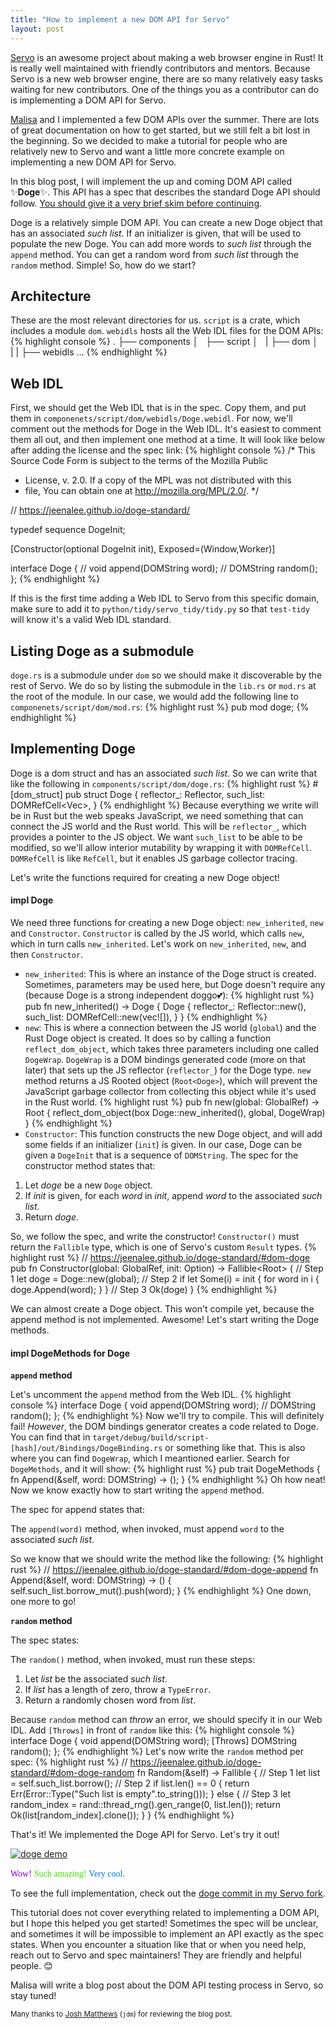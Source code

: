 ```yaml
---
title: "How to implement a new DOM API for Servo"
layout: post
---
```


[Servo](https://github.com/servo/servo/) is an awesome project about making a web browser engine in Rust! It is really well maintained with friendly contributors and mentors. Because Servo is a new web browser engine, there are so many relatively easy tasks waiting for new contributors. One of the things you as a contributor can do is implementing a DOM API for Servo.

[Malisa](https://twitter.com/malisas7) and I implemented a few DOM APIs over the summer. There are lots of great documentation on how to get started, but we still felt a bit lost in the beginning. So we decided to make a tutorial for people who are relatively new to Servo and want a little more concrete example on implementing a new DOM API for Servo.

In this blog post, I will implement the up and coming DOM API called ✨**Doge**✨. This API has a spec that describes the standard Doge API should follow. [You should give it a very brief skim before continuing](https://jeenalee.github.io/doge-standard/).

Doge is a relatively simple DOM API. You can create a new Doge object that has an associated *such list*. If an initializer is given, that will be used to populate the new Doge. You can add more words to *such list* through the `append` method. You can get a random word from *such list* through the `random` method. Simple! So, how do we start?

## Architecture
These are the most relevant directories for us. `script` is a crate, which includes a module `dom`. `webidls` hosts all the Web IDL files for the DOM APIs:
{% highlight console %}
.
├── components
│   ├── script
│   |   ├── dom
│   |   |   ├── webidls
...
{% endhighlight %}

## Web IDL
First, we should get the Web IDL that is in the spec. Copy them, and put them in `componenets/script/dom/webidls/Doge.webidl`. For now, we'll comment out the methods for Doge in the Web IDL. It's easiest to comment them all out, and then implement one method at a time. It will look like below after adding the license and the spec link:
{% highlight console %}
/* This Source Code Form is subject to the terms of the Mozilla Public
 * License, v. 2.0. If a copy of the MPL was not distributed with this
 * file, You can obtain one at http://mozilla.org/MPL/2.0/. */

// https://jeenalee.github.io/doge-standard/

typedef sequence<DOMString> DogeInit;

[Constructor(optional DogeInit init),
 Exposed=(Window,Worker)]

interface Doge {
  // void append(DOMString word);
  // DOMString random();
};
{% endhighlight %}

If this is the first time adding a Web IDL to Servo from this specific domain, make sure to add it to `python/tidy/servo_tidy/tidy.py` so that `test-tidy` will know it's a valid Web IDL standard.

## Listing Doge as a submodule
`doge.rs` is a submodule under `dom` so we should make it discoverable by the rest of Servo. We do so by listing the submodule in the `lib.rs` or `mod.rs` at the root of the module. In our case, we would add the following line to `componenets/script/dom/mod.rs`:
{% highlight rust %}
pub mod doge;
{% endhighlight %}

## Implementing Doge
Doge is a dom struct and has an associated *such list*. So we can write that like the following in `components/script/dom/doge.rs`:
{% highlight rust %}
#[dom_struct]
pub struct Doge {
    reflector_: Reflector,
    such_list: DOMRefCell<Vec<DOMString>>,
}
{% endhighlight %}
Because everything we write will be in Rust but the web speaks JavaScript, we need something that can connect the JS world and the Rust world. This will be `reflector_`, which provides a pointer to the JS object. We want `such_list` to be able to be modified, so we'll allow interior mutability by wrapping it with `DOMRefCell`. `DOMRefCell` is like `RefCell`, but it enables JS garbage collector tracing.

Let's write the functions required for creating a new Doge object!

#### **impl Doge**
We need three functions for creating a new Doge object: `new_inherited`, `new` and `Constructor`. `Constructor` is called by the JS world, which calls `new`, which in turn calls `new_inherited`. Let's work on `new_inherited`, `new`, and then `Constructor`.

- `new_inherited`:
This is where an instance of the Doge struct is created. Sometimes, parameters may be used here, but Doge doesn't require any (because Doge is a strong independent doggo💕):
{% highlight rust %}
pub fn new_inherited() -> Doge {
    Doge {
        reflector_: Reflector::new(),
        such_list: DOMRefCell::new(vec![]),
    }
}
{% endhighlight %}
- `new`:
This is where a connection between the JS world (`global`) and the Rust Doge object is created. It does so by calling a function `reflect_dom_object`, which takes three parameters including one called `DogeWrap`. `DogeWrap` is a DOM bindings generated code (more on that later) that sets up the JS reflector (`reflector_`) for the Doge type. `new` method returns a JS Rooted object (`Root<Doge>`), which will prevent the JavaScript garbage collector from collecting this object while it's used in the Rust world.
{% highlight rust %}
pub fn new(global: GlobalRef) -> Root<Doge> {
        reflect_dom_object(box Doge::new_inherited(), global, DogeWrap)
}
{% endhighlight %}
- `Constructor`:
This function constructs the new Doge object, and will add some fields if an initializer (`init`) is given. In our case, Doge can be given a `DogeInit` that is a sequence of `DOMString`. The spec for the constructor method states that:

>
  1. Let *doge* be a new `Doge` object.
  2. If *init* is given, for each *word* in *init*, append *word* to the associated *such list*.
  3. Return *doge*.

So, we follow the spec, and write the constructor! `Constructor()` must return the `Fallible` type, which is one of Servo's custom `Result` types.
{% highlight rust %}
// https://jeenalee.github.io/doge-standard/#dom-doge
pub fn Constructor(global: GlobalRef, init: Option<DogeInit>) -> Fallible<Root<Doge>> {
    // Step 1
    let doge = Doge::new(global);
    // Step 2
    if let Some(i) = init {
        for word in i {
            doge.Append(word);
        }
    }
    // Step 3
    Ok(doge)
}
{% endhighlight %}

We can almost create a Doge object. This won't compile yet, because the append method is not implemented. Awesome! Let's start writing the Doge methods.

#### **impl DogeMethods for Doge**
**`append` method**

Let's uncomment the `append` method from the Web IDL.
{% highlight console %}
interface Doge {
  void append(DOMString word);
  // DOMString random();
};
{% endhighlight %}
Now we'll try to compile. This will definitely fail! *However*, the DOM bindings generator creates a code related to Doge. You can find that in `target/debug/build/script-[hash]/out/Bindings/DogeBinding.rs` or something like that. This is also where you can find `DogeWrap`, which I meantioned earlier. Search for `DogeMethods`, and it will show:
{% highlight rust %}
pub trait DogeMethods {
    fn Append(&self, word: DOMString) -> ();
}
{% endhighlight %}
Oh how neat! Now we know exactly how to start writing the `append` method.

The spec for append states that:

>
The `append(word)` method, when invoked, must append `word` to the associated *such list*.

So we know that we should write the method like the following:
{% highlight rust %}
// https://jeenalee.github.io/doge-standard/#dom-doge-append
fn Append(&self, word: DOMString) -> () {
    self.such_list.borrow_mut().push(word);
}
{% endhighlight %}
One down, one more to go!

**`random` method**

The spec states:

>
The `random()` method, when invoked, must run these steps:
>
1. Let *list* be the associated *such list*.
2. If *list* has a length of zero, throw a `TypeError`.
3. Return a randomly chosen word from *list*.

Because `random` method can *throw* an error, we should specify it in our Web IDL. Add `[Throws]` in front of `random` like this:
{% highlight console %}
interface Doge {
  void append(DOMString word);
  [Throws] DOMString random();
};
{% endhighlight %}
Let's now write the `random` method per spec:
{% highlight rust %}
// https://jeenalee.github.io/doge-standard/#dom-doge-random
fn Random(&self) -> Fallible<DOMString> {
    // Step 1
    let list = self.such_list.borrow();
    // Step 2
    if list.len() == 0 {
        return Err(Error::Type("Such list is empty".to_string()));
    } else {
        // Step 3
        let random_index = rand::thread_rng().gen_range(0, list.len());
        return Ok(list[random_index].clone());
    }
}
{% endhighlight %}

That's it! We implemented the Doge API for Servo. Let's try it out!

[![doge demo](/pics/doge/doge-demo.gif)](/pics/doge/doge-demo.gif)

<p><font face="Comic Sans MS" color="#8e00df">Wow!</font> <font face="Comic Sans MS" color="#40df00">Such amazing!</font> <font face="Comic Sans MS" color="#0074df">Very cool.</font></p>

To see the full implementation, check out the [doge commit in my Servo fork](https://github.com/jeenalee/servo/commit/18e758655fead3b32cdcdc04c2b3dd21472153de).

This tutorial does not cover everything related to implementing a DOM API, but I hope this helped you get started! Sometimes the spec will be unclear, and sometimes it will be impossible to implement an API exactly as the spec states. When you encounter a situation like that or when you need help, reach out to Servo and spec maintainers! They are friendly and helpful people. 😊

Malisa will write a blog post about the DOM API testing process in Servo, so stay tuned!

<small>Many thanks to [Josh Matthews](https://twitter.com/lastontheboat) (`jdm`) for reviewing the blog post.</small>
